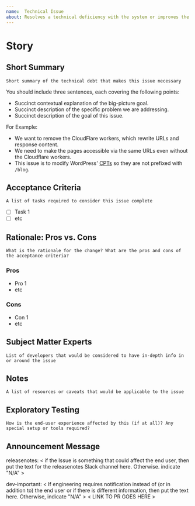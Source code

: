 ```yaml
---
name:  Technical Issue
about: Resolves a technical deficiency with the system or improves the system for engineering in some way
---
```


# Story

## Short Summary
`Short summary of the technical debt that makes this issue necessary`

You should include three sentences, each covering the following points:
* Succinct contextual explanation of the big-picture goal.
* Succinct description of the specific problem we are addressing.
* Succinct description of the goal of this issue.

For Example:

* We want to remove the CloudFlare workers, which rewrite URLs and response content.
* We need to make the pages accessible via the same URLs even without the Cloudflare workers.
* This issue is to modify WordPress' [CPTs](https://developer.wordpress.org/plugins/post-types/) so they are not prefixed with `/blog`.

## Acceptance Criteria
`A list of tasks required to consider this issue complete`

- [ ] Task 1
- [ ] etc

## Rationale: Pros vs. Cons
`What is the rationale for the change? What are the pros and cons of the acceptance criteria?`

### Pros
* Pro 1
* etc

### Cons
* Con 1
* etc

## Subject Matter Experts
`List of developers that would be considered to have in-depth info in or around the issue`

## Notes
`A list of resources or caveats that would be applicable to the issue`

## Exploratory Testing
`How is the end-user experience affected by this (if at all)? Any special setup or tools required?`

## Announcement Message
releasenotes:
< if the Issue is something that could affect the end user, then put the text for the releasenotes Slack channel here. Otherwise. indicate "N/A" >

dev-important:
< If engineering requires notification instead of (or in addition to) the end user or if there is different information, then put the text here. Otherwise, indicate "N/A" >
< LINK TO PR GOES HERE >
